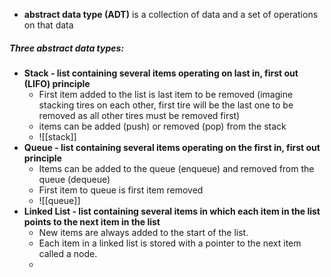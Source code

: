 - **abstract data type (ADT)** is a collection of data and a set of operations on that data

##### Three abstract data types:
- **Stack - list containing several items operating on last in, first out (LIFO) principle**
	- First item added to the list is last item to be removed (imagine stacking tires on each other, first tire will be the last one to be removed as all other tires must be removed first)
	- items can be added (push) or removed (pop) from the stack
	- ![[stack]]
- **Queue - list containing several items operating on the first in, first out principle**
	- Items can be added to the queue (enqueue) and removed from the queue (dequeue)
	- First item to queue is first item removed
	- ![[queue]]
- **Linked List - list containing several items in which each item in the list points to the next item in the list**
	- New items are always added to the start of the list. 
	- Each item in a linked list is stored with a pointer to the next item called a node.
	- 